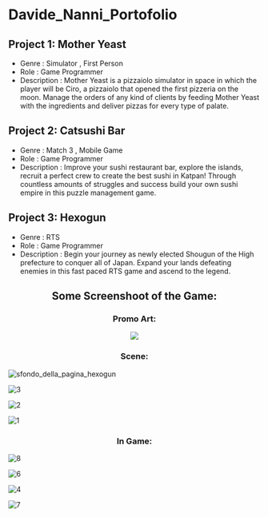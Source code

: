 # Davide_Nanni_Portofolio


## Project 1: Mother Yeast
* Genre : Simulator , First Person
* Role : Game Programmer
* Description : Mother Yeast is a pizzaiolo simulator in space in which the player will be Ciro, a pizzaiolo that opened the first pizzeria on the moon. Manage the orders of any kind of clients by feeding Mother Yeast with the ingredients and deliver pizzas for every type of palate.


## Project 2: Catsushi Bar
* Genre : Match 3 , Mobile Game
* Role : Game Programmer
* Description : Improve your sushi restaurant bar, explore the islands, recruit a perfect crew to create the best sushi in Katpan! Through countless amounts of struggles and success build your own sushi empire in this puzzle management game.


## Project 3: Hexogun
* Genre : RTS
* Role : Game Programmer
* Description : Begin your journey as newly elected Shougun of the High prefecture to conquer all of Japan. Expand your lands defeating enemies in this fast paced RTS game and ascend to the legend.

 
 <h2 align="center"> Some Screenshoot of the Game: </h2>
 
 <h3 align="center"> Promo Art: </h3>
 
 <p align="center">
  <img src="https://user-images.githubusercontent.com/90765270/178946970-3063e253-8f79-4571-8638-e99eff6b6b87.png">
 </p>
 
 <h3 align="center"> Scene: </h3>
 
 <p align="center">
  
 ![sfondo_della_pagina_hexogun](https://user-images.githubusercontent.com/90765270/178947036-288cb045-6cf0-4b94-a937-f5546f71559f.png)
 
 ![3](https://user-images.githubusercontent.com/90765270/178947086-e5b4568b-2613-4733-98b8-81f2c75baec7.png)
 
 ![2](https://user-images.githubusercontent.com/90765270/178947167-e82a59c9-ef19-4116-8a8d-a72004914f13.png)
 
 ![1](https://user-images.githubusercontent.com/90765270/178947373-d4775f6e-402b-44d4-bcb7-4f58321e2f24.png)
 
 <h3 align="center"> In Game: </h3>
 
 ![8](https://user-images.githubusercontent.com/90765270/178947272-098bb498-6e8a-4c96-ba38-b667d8d8b4da.png)
 
 ![6](https://user-images.githubusercontent.com/90765270/178947333-0416140f-00cf-4a95-957f-ca9be489b5ad.png)
 
 ![4](https://user-images.githubusercontent.com/90765270/178947415-f98dc337-78b9-40ff-b43a-00a44773dd5a.png)

 ![7](https://user-images.githubusercontent.com/90765270/178947444-22b37f64-93b7-42f5-9ca9-cfa6838090cb.png)

 </p>
